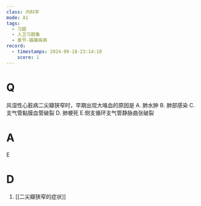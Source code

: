 ```yaml
---
class: 内科学
mode: A1
tags:
  - 习题
  - 人卫习题集
  - 章节-瓣膜疾病
record:
  - timestamps: 2024-09-18-23:14:10
    score: 1
---
```


# Q
风湿性心脏病二尖瓣狭窄时，早期出现大咯血的原因是
A. 肺水肿 
B. 肺部感染
C.支气管黏膜血管破裂 
D. 肺梗死
E.侧支循环支气管静脉曲张破裂
# A
E
# D
1. [[二尖瓣狭窄的症状]]